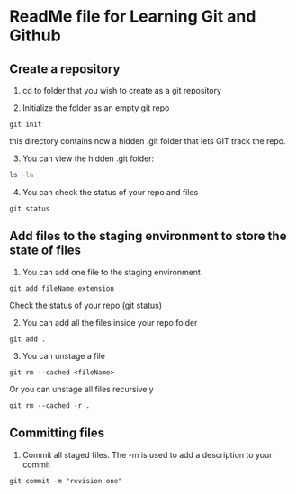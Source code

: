 # ReadMe file for Learning Git and Github 

## Create a repository 
1. cd to folder that you wish to create as a git repository 
 
2. Initialize the folder as an empty git repo
```
git init
```
this directory contains now a hidden .git folder that lets GIT track the repo. 

3. You can view the hidden .git folder: 
```bash
ls -la
```
4. You can check the status of your repo and files 
```
git status 
```

## Add files to the staging environment to store the state of files
1. You can add one file to the staging environment
```
git add fileName.extension 
```
Check the status of your repo (git status)

2. You can add all the files inside your repo folder
``` 
git add .
```
3. You can unstage a file
```
git rm --cached <fileName>
```
Or you can unstage all files recursively
```
git rm --cached -r .
```

## Committing files 
1. Commit all staged files. The -m is used to add a description to your commit 
```
git commit -m "revision one" 
```





